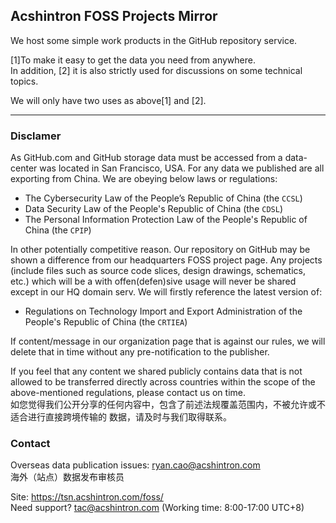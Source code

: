 ## Acshintron FOSS Projects Mirror

We host some simple work products in the GitHub repository service.  
  
[1]To make it easy to get the data you need from anywhere.  
In addition, [2] it is also strictly used for discussions on some technical 
topics.  
  
We will only have two uses as above[1] and [2].  

---

### Disclamer
  
As GitHub.com and GitHub storage data must be accessed from a data-center was 
located in San Francisco, USA. For any data we published are all exporting from 
China. We are obeying below laws or regulations:  
  
- The Cybersecurity Law of the People’s Republic of China (the `CCSL`)  
- Data Security Law of the People's Republic of China (the `CDSL`)  
- The Personal Information Protection Law of the People's Republic of China 
(the `CPIP`)  
  
In other potentially competitive reason. Our repository on GitHub may be shown 
a difference from our headquarters FOSS project page. Any projects (include 
files such as source code slices, design drawings, schematics, etc.) which will 
be a with offen(defen)sive usage will never be shared except in our HQ domain 
serv. We will firstly reference the latest version of:  
  
- Regulations on Technology Import and Export Administration of the People's 
Republic of China (the `CRTIEA`)  
  
If content/message in our organization page that is against our rules, we will 
delete that in time without any pre-notification to the publisher.  


If you feel that any content we shared publicly contains data that is not 
allowed to be transferred directly across countries within the scope of the 
above-mentioned regulations, please contact us on time.  
如您觉得我们公开分享的任何内容中，包含了前述法规覆盖范围内，不被允许或不适合进行直接跨境传输的
数据，请及时与我们取得联系。

### Contact  
Overseas data publication issues: ryan.cao@acshintron.com  
海外（站点）数据发布审核员  

Site: https://tsn.acshintron.com/foss/  
Need support? tac@acshintron.com (Working time: 8:00-17:00 UTC+8)

